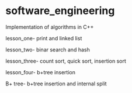 # software_engineering

Implementation of algorithms in C++

lesson_one-  print and linked list

lesson_two-  binar search and hash

lesson_three- count sort, quick sort, insertion sort

lesson_four- b+tree insertion

B+ tree- b+tree insertion and internal split
